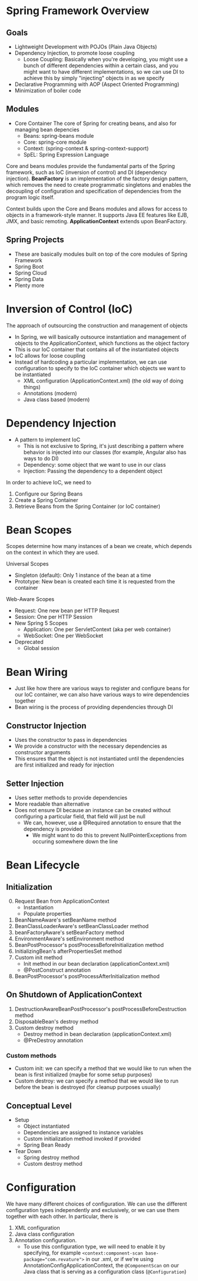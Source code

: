 # Spring Framework Overview
## Goals
- Lightweight Development with POJOs (Plain Java Objects)
- Dependency Injection, to promote loose coupling
    - Loose Coupling: Basically when you're developing, you might use a bunch of different dependencies within a certain class, and you might want to have different implementations, so we can use DI to achieve this by simply "injecting" objects in as we specify
- Declarative Programming with AOP (Aspect Oriented Programming)
- Minimization of boiler code

## Modules
- Core Container
The core of Spring for creating beans, and also for managing bean depencies
    - Beans: spring-beans module
    - Core: spring-core module
    - Context: (spring-context & spring-context-support)
    - SpEL: Spring Expression Language

Core and beans modules provide the fundamental parts of the Spring framework, such as IoC (inversion of control) and DI (dependency injection). **BeanFactory** is an implementation of the factory design pattern, which removes the need to create programmatic singletons and enables the decoupling of configuration and specification of dependencies from the program logic itself.

Context builds upon the Core and Beans modules and allows for access to objects in a framework-style manner. It supports Java EE features like EJB, JMX, and basic remoting. **ApplicationContext** extends upon BeanFactory.

## Spring Projects
- These are basically modules built on top of the core modules of Spring Framework
- Spring Boot
- Spring Cloud
- Spring Data
- Plenty more

# Inversion of Control (IoC)
The approach of outsourcing the construction and management of objects

- In Spring, we will basically outsource instantiation and management of objects to the ApplicationContext, which functions as the object factory
- This is our IoC container that contains all of the instantiated objects
- IoC allows for loose coupling
- Instead of hardcoding a particular implementation, we can use configuration to specify to the IoC container which objects we want to be instantiated
    - XML configuration (ApplicationContext.xml) (the old way of doing things)
    - Annotations (modern)
    - Java class based (modern)

# Dependency Injection
- A pattern to implement IoC
    - This is not exclusive to Spring, it's just describing a pattern where behavior is injected into our classes (for example, Angular also has ways to do DI)
    - Dependency: some object that we want to use in our class
    - Injection: Passing the dependency to a dependent object

In order to achieve IoC, we need to
1. Configure our Spring Beans
2. Create a Spring Container
3. Retrieve Beans from the Spring Container (or IoC container)

# Bean Scopes
Scopes determine how many instances of a bean we create, which depends on the context in which they are used.

Universal Scopes
- Singleton (default): Only 1 instance of the bean at a time
- Prototype: New bean is created each time it is requested from the container

Web-Aware Scopes
- Request: One new bean per HTTP Request
- Session: One per HTTP Session
- New Spring 5 Scopes
    - Application: One per ServletContext (aka per web container)
    - WebSocket: One per WebSocket
- Deprecated
    - Global session

# Bean Wiring
- Just like how there are various ways to register and configure beans for our IoC container, we can also have various ways to wire dependencies together
- Bean wiring is the process of providing dependencies through DI

## Constructor Injection
- Uses the constructor to pass in dependencies
- We provide a constructor with the necessary dependencies as constructor arguments
- This ensures that the object is not instantiated until the dependencies are first initialized and ready for injection

## Setter Injection
- Uses setter methods to provide dependencies
- More readable than alternative
- Does not ensure DI because an instance can be created without configuring a particular field, that field will just be null
    - We can, however, use a @Required annotation to ensure that the dependency is provided
        - We might want to do this to prevent NullPointerExceptions from occuring somewhere down the line

# Bean Lifecycle 
## Initialization
0. Request Bean from ApplicationContext
    - Instantiation
    - Populate properties
1. BeanNameAware's setBeanName method
2. BeanClassLoaderAware's setBeanClassLoader method
3. beanFactoryAware's setBeanFactory method
4. EnvironmentAware's setEnvironment method
5. BeanPostProcessor's postProcessBeforeInitialization method
6. InitializingBean's afterPropertiesSet method
7. Custom init method
    - Init method in our bean declaration (applicationContext.xml)
    - @PostConstruct annotation
8. BeanPostProcessor's postProcessAfterInitialization method

## On Shutdown of ApplicationContext
1. DestructionAwareBeanPostProcessor's postProcessBeforeDestruction method
2. DisposableBean's destroy method
3. Custom destroy method
    - Destroy method in bean declaration (applicationContext.xml)
    - @PreDestroy annotation

### Custom methods
- Custom init: we can specify a method that we would like to run when the bean is first initialized (maybe for some setup purposes)
- Custom destroy: we can specify a method that we would like to run before the bean is destroyed (for cleanup purposes usually)

## Conceptual Level
- Setup
    - Object instantiated
    - Dependencies are assigned to instance variables
    - Custom initialization method invoked if provided
    - Spring Bean Ready
- Tear Down
    - Spring destroy method
    - Custom destroy method

# Configuration
We have many different choices of configuration. We can use the different configuration types independently and exclusively, or we can use them together with each other. In particular, there is 

1. XML configuration
2. Java class configuration
3. Annotation configuration. 
    - To use this configuration type, we will need to enable it by specifying, for example `<context:component-scan base-package="com.revature">` in our .xml, or if we're using AnnotationConfigApplicationContext, the `@ComponentScan` on our Java class that is serving as a configuration class (`@Configuration`)

